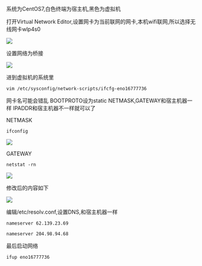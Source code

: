 系统为CentOS7,白色终端为宿主机,黑色为虚拟机

打开Virtual Network Editor,设置网卡为当前联网的网卡,本机wifi联网,所以选择无线网卡wlp4s0

![](http://7xqhly.com1.z0.glb.clouddn.com/s-thufemb.png)

设置网络为桥接

![](http://7xqhly.com1.z0.glb.clouddn.com/s-thumb.png)

进到虚拟机的系统里

`vim /etc/sysconfig/network-scripts/ifcfg-eno16777736`

网卡名可能会错乱
BOOTPROTO设为static
NETMASK,GATEWAY和宿主机器一样
IPADDR和宿主机器不一样就可以了

NETMASK

`ifconfig`

![](http://7xqhly.com1.z0.glb.clouddn.com/Screenshot%20from%202016-04-10%2008:52:17.png)

GATEWAY

`netstat -rn`

![](http://7xqhly.com1.z0.glb.clouddn.com/Screenshot%20from%202016-04-10%2008:59:29.png)


修改后的内容如下

![](http://7xqhly.com1.z0.glb.clouddn.com/Screenshot%20from%202016-04-10%2008:37:03.png)

编辑/etc/resolv.conf,设置DNS,和宿主机器一样

`nameserver 62.139.23.69`

`nameserver 204.98.94.68`

最后启动网络

`ifup eno16777736`
